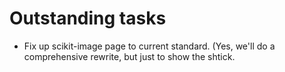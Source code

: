 # Outstanding tasks

- Fix up scikit-image page to current standard. (Yes, we'll do a comprehensive
  rewrite, but just to show the shtick.
